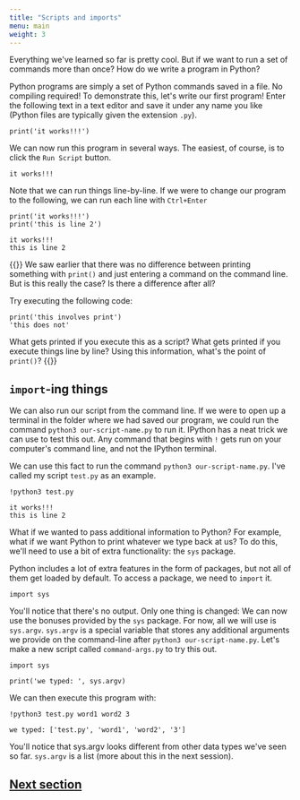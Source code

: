 ```yaml
---
title: "Scripts and imports"
menu: main
weight: 3
---
```


Everything we've learned so far is pretty cool. 
But if we want to run a set of commands more than once?
How do we write a program in Python?

Python programs are simply a set of Python commands saved in a file.
No compiling required!
To demonstrate this, let's write our first program! 
Enter the following text in a text editor and save it under any name you like 
(Python files are typically given the extension `.py`).

```
print('it works!!!')
```

We can now run this program in several ways.
The easiest, of course, is to click the `Run Script` button.

```
it works!!!
```

Note that we can run things line-by-line.
If we were to change our program to the following, we can run each line with `Ctrl+Enter`

```
print('it works!!!')
print('this is line 2')
```
```
it works!!!
this is line 2
```

{{<admonition title="What's the point of print()?">}}
We saw earlier that there was no difference between printing something with `print()`
and just entering a command on the command line.
But is this really the case?
Is there a difference after all?

Try executing the following code:

```
print('this involves print')
'this does not'
```

What gets printed if you execute this as a script?
What gets printed if you execute things line by line?
Using this information, what's the point of `print()`?
{{</admonition>}}

## `import`-ing things

We can also run our script from the command line. 
If we were to open up a terminal in the folder where we had saved our program, 
we could run the command `python3 our-script-name.py` to run it.
IPython has a neat trick we can use to test this out.
Any command that begins with `!` gets run on your computer's command line,
and not the IPython terminal.

We can use this fact to run the command `python3 our-script-name.py`.
I've called my script `test.py` as an example.

```
!python3 test.py
```
```
it works!!!
this is line 2
```

What if we wanted to pass additional information to Python?
For example, what if we want Python to print whatever we type back at us?
To do this, we'll need to use a bit of extra functionality:
the `sys` package.

Python includes a lot of extra features in the form of packages, 
but not all of them get loaded by default.
To access a package, we need to `import` it.

```
import sys
```

You'll notice that there's no output.
Only one thing is changed:
We can now use the bonuses provided by the `sys` package.
For now, all we will use is `sys.argv`.
`sys.argv` is a special variable 
that stores any additional arguments we provide on the command-line
after `python3 our-script-name.py`.
Let's make a new script called `command-args.py` to try this out.

```
import sys

print('we typed: ', sys.argv)
```

We can then execute this program with:
```
!python3 test.py word1 word2 3
```
```
we typed: ['test.py', 'word1', 'word2', '3']
```

You'll notice that sys.argv looks different from other data types we've seen so far.
`sys.argv` is a list (more about this in the next session).


## [Next section](../lists/)

